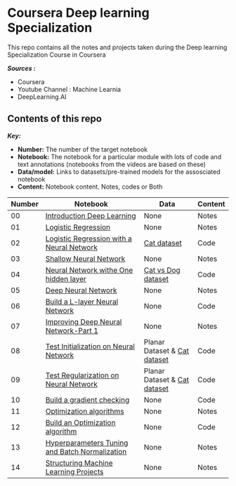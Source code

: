 # Coursera Deep learning Specialization

This repo contains all the notes and projects taken during the Deep learning Specialization Course in Coursera

***Sources :*** 
- Coursera
- Youtube Channel : Machine Learnia
- DeepLearning.AI

## Contents of this repo

***Key:***
* **Number:** The number of the target notebook 
* **Notebook:** The notebook for a particular module with lots of code and text annotations (notebooks from the videos are based on these)
* **Data/model:** Links to datasets/pre-trained models for the assosciated notebook
* **Content:** Notebook content. Notes, codes or Both

| Number | Notebook | Data | Content |
| ----- |  ----- |  ----- | ----- | 
| 00 | [Introduction Deep Learning](https://github.com/danchaud-vincent/deep-learning-specialization/blob/main/00-Introduction-Deep-Learning.ipynb) | None | Notes |
| 01 | [Logistic Regression](https://github.com/danchaud-vincent/deep-learning-specialization/blob/main/01-Logistic-Regression-NN.ipynb) | None | Notes |
| 02 | [Logistic Regression with a Neural Network](https://github.com/danchaud-vincent/deep-learning-specialization/blob/main/02-Logitistic%20Regression%20with%20NN.ipynb) | [Cat dataset](https://github.com/danchaud-vincent/deep-learning-specialization/tree/main/datasets/01%20-%20cat)| Code |
| 03 | [Shallow Neural Network](https://github.com/danchaud-vincent/deep-learning-specialization/blob/main/03-Shallow%20Neural%20Network.ipynb) | None | Notes |
| 04 | [Neural Network withe One hidden layer](https://github.com/danchaud-vincent/deep-learning-specialization/blob/main/04-Neural%20Network%20with%20one%20hidden%20layer.ipynb) | [Cat vs Dog dataset](https://github.com/danchaud-vincent/deep-learning-specialization/tree/main/datasets/02%20-%20cat%20vs%20dog) | Code |
| 05 | [Deep Neural Network](https://github.com/danchaud-vincent/deep-learning-specialization/blob/main/05-Deep%20Neural%20Network.ipynb) | None | Notes |
| 06 | [Build a L-layer Neural Network](https://github.com/danchaud-vincent/deep-learning-specialization/blob/main/06-Build%20a%20L-layer%20Neural%20network.ipynb) | None | Code |
| 07 | [Improving Deep Neural Network-Part 1](https://github.com/danchaud-vincent/deep-learning-specialization/blob/main/07-Improving%20Deep%20Neural%20Network-Part_1.ipynb) | None | Notes |
| 08 | [Test Initialization on Neural Network](https://github.com/danchaud-vincent/deep-learning-specialization/blob/main/08-Test%20Initialization%20on%20Neural%20Network.ipynb) | Planar Dataset & [Cat dataset](https://github.com/danchaud-vincent/deep-learning-specialization/tree/main/datasets/01%20-%20cat) | Code |
| 09 | [Test Regularization on Neural Network](https://github.com/danchaud-vincent/deep-learning-specialization/blob/main/09-Test%20Regularization%20on%20Neural%20Network.ipynb) | Planar Dataset & [Cat dataset](https://github.com/danchaud-vincent/deep-learning-specialization/tree/main/datasets/01%20-%20cat) | Code |
| 10 | [Build a gradient checking](https://github.com/danchaud-vincent/deep-learning-specialization/blob/main/10-Build%20a%20gradient%20checking.ipynb) | None | Code |
| 11 | [Optimization algorithms](https://github.com/danchaud-vincent/deep-learning-specialization/blob/main/11-Optimization%20algorithms.ipynb) | None | Notes |
| 12 | [Build an Optimization algorithm](https://github.com/danchaud-vincent/deep-learning-specialization/blob/main/12-Build%20an%20Optimization%20algorithm.ipynb) | None | Code |
| 13 | [Hyperparameters Tuning and Batch Normalization](https://github.com/danchaud-vincent/deep-learning-specialization/blob/main/13-Hyperparameters%20Tuning%20and%20Batch%20Normalization.ipynb) | None | Notes |
| 14 | [Structuring Machine Learning Projects](https://github.com/danchaud-vincent/deep-learning-specialization/blob/main/14-Structuring%20Machine%20Learning%20projects.ipynb) | None | Notes |


